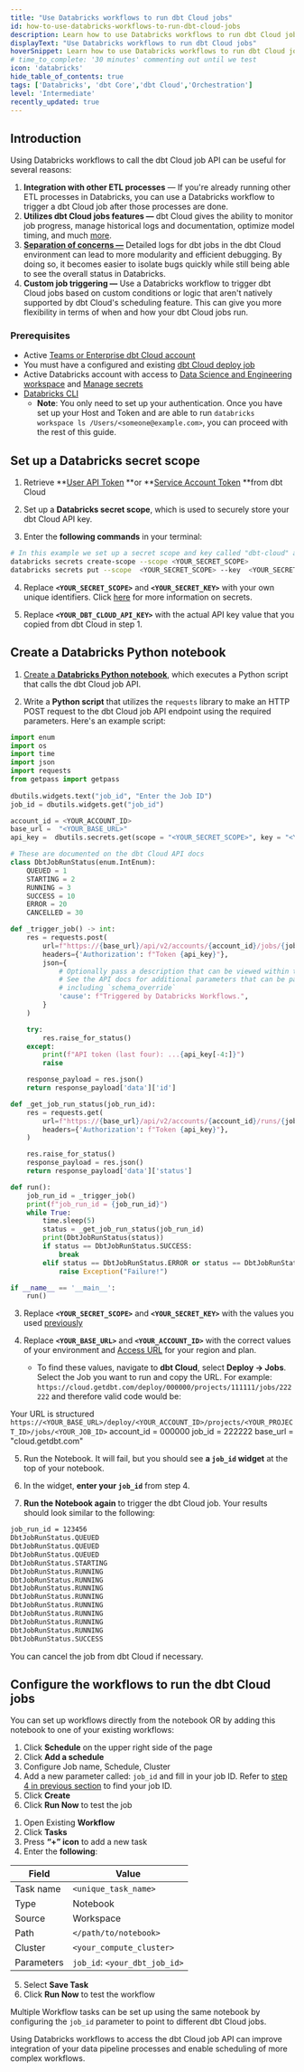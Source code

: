 ```yaml
---
title: "Use Databricks workflows to run dbt Cloud jobs"
id: how-to-use-databricks-workflows-to-run-dbt-cloud-jobs
description: Learn how to use Databricks workflows to run dbt Cloud jobs
displayText: "Use Databricks workflows to run dbt Cloud jobs"
hoverSnippet: Learn how to use Databricks workflows to run dbt Cloud jobs
# time_to_complete: '30 minutes' commenting out until we test
icon: 'databricks'
hide_table_of_contents: true
tags: ['Databricks', 'dbt Core','dbt Cloud','Orchestration']
level: 'Intermediate'
recently_updated: true
---
```


## Introduction

Using Databricks workflows to call the dbt Cloud job API can be useful for several reasons:

1. **Integration with other ETL processes** &mdash; If you're already running other ETL processes in Databricks, you can use a Databricks workflow to trigger a dbt Cloud job after those processes are done.
2. **Utilizes dbt Cloud jobs features &mdash;** dbt Cloud gives the ability to monitor job progress, manage historical logs and documentation, optimize model timing, and much [more](/docs/deploy/deploy-jobs).
3. [**Separation of concerns &mdash;**](https://en.wikipedia.org/wiki/Separation_of_concerns) Detailed logs for dbt jobs in the dbt Cloud environment can lead to more modularity and efficient debugging. By doing so, it becomes easier to isolate bugs quickly while still being able to see the overall status in Databricks.
4. **Custom job triggering &mdash;** Use a Databricks workflow to trigger dbt Cloud jobs based on custom conditions or logic that aren't natively supported by dbt Cloud's scheduling feature. This can give you more flexibility in terms of when and how your dbt Cloud jobs run.

### Prerequisites

- Active [Teams or Enterprise dbt Cloud account](https://www.getdbt.com/pricing/)
- You must have a configured and existing [dbt Cloud deploy job](/docs/deploy/deploy-jobs)
- Active Databricks account with access to [Data Science and Engineering workspace](https://docs.databricks.com/workspace-index.html) and [Manage secrets](https://docs.databricks.com/security/secrets/index.html)
- [Databricks CLI](https://docs.databricks.com/dev-tools/cli/index.html)
  - **Note**: You only need to set up your authentication. Once you have set up your Host and Token and are able to run `databricks workspace ls /Users/<someone@example.com>`, you can proceed with the rest of this guide.

## Set up a Databricks secret scope

1. Retrieve **[User API Token](https://docs.getdbt.com/docs/dbt-cloud-apis/user-tokens#user-api-tokens) **or **[Service Account Token](https://docs.getdbt.com/docs/dbt-cloud-apis/service-tokens#generating-service-account-tokens) **from dbt Cloud
2. Set up a **Databricks secret scope**, which is used to securely store your dbt Cloud API key. 

3. Enter the **following commands** in your terminal:

```bash
# In this example we set up a secret scope and key called "dbt-cloud" and "api-key" respectively.
databricks secrets create-scope --scope <YOUR_SECRET_SCOPE>
databricks secrets put --scope  <YOUR_SECRET_SCOPE> --key  <YOUR_SECRET_KEY> --string-value "<YOUR_DBT_CLOUD_API_KEY>"
```

4. Replace **`<YOUR_SECRET_SCOPE>`** and **`<YOUR_SECRET_KEY>`** with your own unique identifiers. Click [here](https://docs.databricks.com/security/secrets/index.html) for more information on secrets.

5. Replace **`<YOUR_DBT_CLOUD_API_KEY>`** with the actual API key value that you copied from dbt Cloud in step 1.


## Create a Databricks Python notebook

1. [Create a **Databricks Python notebook**](https://docs.databricks.com/notebooks/notebooks-manage.html), which executes a Python script that calls the dbt Cloud job API. 

2. Write a **Python script** that utilizes the `requests` library to make an HTTP POST request to the dbt Cloud job API endpoint using the required parameters. Here's an example script:

```python
import enum
import os
import time
import json
import requests
from getpass import getpass
     
dbutils.widgets.text("job_id", "Enter the Job ID")
job_id = dbutils.widgets.get("job_id")

account_id = <YOUR_ACCOUNT_ID>
base_url =  "<YOUR_BASE_URL>"
api_key =  dbutils.secrets.get(scope = "<YOUR_SECRET_SCOPE>", key = "<YOUR_SECRET_KEY>")

# These are documented on the dbt Cloud API docs
class DbtJobRunStatus(enum.IntEnum):
    QUEUED = 1
    STARTING = 2
    RUNNING = 3
    SUCCESS = 10
    ERROR = 20
    CANCELLED = 30

def _trigger_job() -> int:
    res = requests.post(
        url=f"https://{base_url}/api/v2/accounts/{account_id}/jobs/{job_id}/run/",
        headers={'Authorization': f"Token {api_key}"},
        json={
            # Optionally pass a description that can be viewed within the dbt Cloud API.
            # See the API docs for additional parameters that can be passed in,
            # including `schema_override` 
            'cause': f"Triggered by Databricks Workflows.",
        }
    )

    try:
        res.raise_for_status()
    except:
        print(f"API token (last four): ...{api_key[-4:]}")
        raise

    response_payload = res.json()
    return response_payload['data']['id']

def _get_job_run_status(job_run_id):
    res = requests.get(
        url=f"https://{base_url}/api/v2/accounts/{account_id}/runs/{job_run_id}/",
        headers={'Authorization': f"Token {api_key}"},
    )

    res.raise_for_status()
    response_payload = res.json()
    return response_payload['data']['status']

def run():
    job_run_id = _trigger_job()
    print(f"job_run_id = {job_run_id}")   
    while True:
        time.sleep(5)
        status = _get_job_run_status(job_run_id)
        print(DbtJobRunStatus(status))
        if status == DbtJobRunStatus.SUCCESS:
            break
        elif status == DbtJobRunStatus.ERROR or status == DbtJobRunStatus.CANCELLED:
            raise Exception("Failure!")

if __name__ == '__main__':
    run()
```

3. Replace **`<YOUR_SECRET_SCOPE>`** and **`<YOUR_SECRET_KEY>`** with the values you used [previously](#set-up-a-databricks-secret-scope)

4. Replace **`<YOUR_BASE_URL>`** and **`<YOUR_ACCOUNT_ID>`** with the correct values of your environment and [Access URL](/docs/cloud/about-cloud/access-regions-ip-addresses) for your region and plan.

    * To find these values, navigate to **dbt Cloud**, select **Deploy -> Jobs**.  Select the Job you want to run and copy the URL. For example: `https://cloud.getdbt.com/deploy/000000/projects/111111/jobs/222222`
    and therefore valid code would be:

Your URL is structured `https://<YOUR_BASE_URL>/deploy/<YOUR_ACCOUNT_ID>/projects/<YOUR_PROJECT_ID>/jobs/<YOUR_JOB_ID>`
    account_id = 000000
    job_id = 222222
    base_url =  "cloud.getdbt.com"


5. Run the Notebook.  It will fail, but you should see **a `job_id` widget** at the top of your notebook.

6. In the widget, **enter your `job_id`** from step 4.

7. **Run the Notebook again** to trigger the dbt Cloud job. Your results should look similar to the following:

```bash
job_run_id = 123456
DbtJobRunStatus.QUEUED
DbtJobRunStatus.QUEUED
DbtJobRunStatus.QUEUED
DbtJobRunStatus.STARTING
DbtJobRunStatus.RUNNING
DbtJobRunStatus.RUNNING
DbtJobRunStatus.RUNNING
DbtJobRunStatus.RUNNING
DbtJobRunStatus.RUNNING
DbtJobRunStatus.RUNNING
DbtJobRunStatus.RUNNING
DbtJobRunStatus.RUNNING
DbtJobRunStatus.SUCCESS
```

You can cancel the job from dbt Cloud if necessary.

## Configure the workflows to run the dbt Cloud jobs

You can set up workflows directly from the notebook OR by adding this notebook to one of your existing workflows: 

<Tabs>

<TabItem value="createexisting" label="Create a workflow from existing Notebook">

1. Click **Schedule** on the upper right side of the page
2. Click **Add a schedule**
3. Configure Job name, Schedule, Cluster
4. Add a new parameter called: `job_id` and fill in your job ID. Refer to [step 4 in previous section](#create-a-databricks-python-notebook) to find your job ID.
5. Click **Create**
6. Click **Run Now** to test the job

</TabItem>

<TabItem value="addexisting" label="Add the Notebook to existing workflow">

1. Open Existing **Workflow**
2. Click **Tasks**
3. Press **“+” icon** to add a new task
4. Enter the **following**:

| Field | Value |
|---|---|
| Task name | `<unique_task_name>` |
| Type | Notebook |
| Source | Workspace |
| Path | `</path/to/notebook>` |
| Cluster | `<your_compute_cluster>` |
| Parameters | `job_id`: `<your_dbt_job_id>` |

5. Select **Save Task**
6. Click **Run Now** to test the workflow

</TabItem>
</Tabs>

Multiple Workflow tasks can be set up using the same notebook by configuring the `job_id` parameter to point to different dbt Cloud jobs. 

Using Databricks workflows to access the dbt Cloud job API can improve integration of your data pipeline processes and enable scheduling of more complex workflows.
